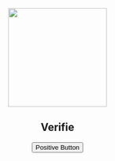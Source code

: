 <div align="center">
    <img src="https://cdn.discordapp.com/attachments/701715329319043114/702430650027737138/unknown_3.png" height="200" width="200">
    <h2>Verifie</h2>

<link rel="stylesheet" type="text/css" href="semantic/dist/semantic.min.css">
<script
  src="https://code.jquery.com/jquery-3.1.1.min.js"
  integrity="sha256-hVVnYaiADRTO2PzUGmuLJr8BLUSjGIZsDYGmIJLv2b8="
  crossorigin="anonymous"></script>
<script src="semantic/dist/semantic.min.js"></script>

<button class="positive ui button">Positive Button</button>

